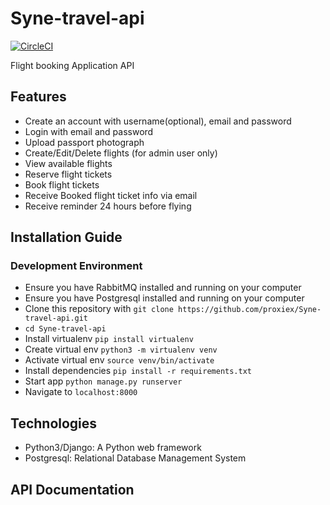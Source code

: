 # Syne-travel-api
[![CircleCI](https://circleci.com/gh/proxiex/Syne-travel-api.svg?style=svg)](https://circleci.com/gh/proxiex/Syne-travel-api)

Flight booking Application API

## Features
- Create an account with username(optional), email and password
- Login with email and password
- Upload passport photograph
- Create/Edit/Delete flights (for admin user only)
- View available flights
- Reserve flight tickets
- Book flight tickets
- Receive Booked flight ticket info via email
- Receive reminder 24 hours before flying


## Installation Guide

### Development Environment
- Ensure you have RabbitMQ installed and running on your computer
- Ensure you have Postgresql installed and running on your computer
- Clone this repository with `git clone https://github.com/proxiex/Syne-travel-api.git`
- `cd Syne-travel-api`
- Install virtualenv `pip install virtualenv`
- Create virtual env `python3 -m virtualenv venv`
- Activate virtual env `source venv/bin/activate`
- Install dependencies `pip install -r requirements.txt`
- Start app `python manage.py runserver`
- Navigate to `localhost:8000`

## Technologies
- Python3/Django: A Python web framework
- Postgresql: Relational Database Management System 

## API Documentation
